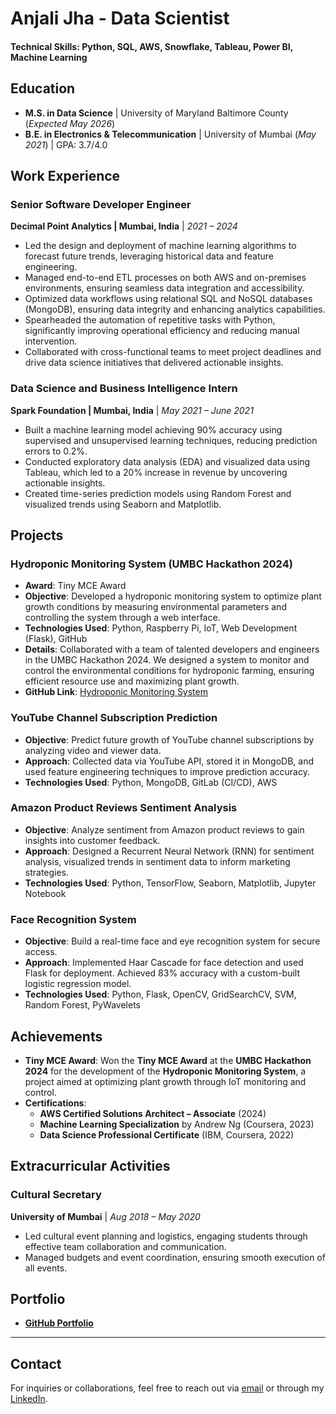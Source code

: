 # Anjali Jha - Data Scientist

#### Technical Skills: Python, SQL, AWS, Snowflake, Tableau, Power BI, Machine Learning

## Education

- **M.S. in Data Science** | University of Maryland Baltimore County (_Expected May 2026_)
- **B.E. in Electronics & Telecommunication** | University of Mumbai (_May 2021_) | GPA: 3.7/4.0

## Work Experience

### **Senior Software Developer Engineer**  
**Decimal Point Analytics | Mumbai, India** | _2021 – 2024_  
- Led the design and deployment of machine learning algorithms to forecast future trends, leveraging historical data and feature engineering.  
- Managed end-to-end ETL processes on both AWS and on-premises environments, ensuring seamless data integration and accessibility.  
- Optimized data workflows using relational SQL and NoSQL databases (MongoDB), ensuring data integrity and enhancing analytics capabilities.  
- Spearheaded the automation of repetitive tasks with Python, significantly improving operational efficiency and reducing manual intervention.  
- Collaborated with cross-functional teams to meet project deadlines and drive data science initiatives that delivered actionable insights.

### **Data Science and Business Intelligence Intern**  
**Spark Foundation | Mumbai, India** | _May 2021 – June 2021_  
- Built a machine learning model achieving 90% accuracy using supervised and unsupervised learning techniques, reducing prediction errors to 0.2%.  
- Conducted exploratory data analysis (EDA) and visualized data using Tableau, which led to a 20% increase in revenue by uncovering actionable insights.  
- Created time-series prediction models using Random Forest and visualized trends using Seaborn and Matplotlib.

## Projects

### **Hydroponic Monitoring System (UMBC Hackathon 2024)**
- **Award**: Tiny MCE Award  
- **Objective**: Developed a hydroponic monitoring system to optimize plant growth conditions by measuring environmental parameters and controlling the system through a web interface.
- **Technologies Used**: Python, Raspberry Pi, IoT, Web Development (Flask), GitHub  
- **Details**: Collaborated with a team of talented developers and engineers in the UMBC Hackathon 2024. We designed a system to monitor and control the environmental conditions for hydroponic farming, ensuring efficient resource use and maximizing plant growth.
- **GitHub Link**: [Hydroponic Monitoring System](https://github.com/AdithNG/Hydroponic-Monitoring-System)

### **YouTube Channel Subscription Prediction**
- **Objective**: Predict future growth of YouTube channel subscriptions by analyzing video and viewer data.
- **Approach**: Collected data via YouTube API, stored it in MongoDB, and used feature engineering techniques to improve prediction accuracy.
- **Technologies Used**: Python, MongoDB, GitLab (CI/CD), AWS

### **Amazon Product Reviews Sentiment Analysis**
- **Objective**: Analyze sentiment from Amazon product reviews to gain insights into customer feedback.
- **Approach**: Designed a Recurrent Neural Network (RNN) for sentiment analysis, visualized trends in sentiment data to inform marketing strategies.
- **Technologies Used**: Python, TensorFlow, Seaborn, Matplotlib, Jupyter Notebook

### **Face Recognition System**
- **Objective**: Build a real-time face and eye recognition system for secure access.
- **Approach**: Implemented Haar Cascade for face detection and used Flask for deployment. Achieved 83% accuracy with a custom-built logistic regression model.
- **Technologies Used**: Python, Flask, OpenCV, GridSearchCV, SVM, Random Forest, PyWavelets

## Achievements

- **Tiny MCE Award**: Won the **Tiny MCE Award** at the **UMBC Hackathon 2024** for the development of the **Hydroponic Monitoring System**, a project aimed at optimizing plant growth through IoT monitoring and control.  
- **Certifications**:  
  - **AWS Certified Solutions Architect – Associate** (2024)  
  - **Machine Learning Specialization** by Andrew Ng (Coursera, 2023)  
  - **Data Science Professional Certificate** (IBM, Coursera, 2022)

## Extracurricular Activities

### **Cultural Secretary**  
**University of Mumbai** | _Aug 2018 – May 2020_  
- Led cultural event planning and logistics, engaging students through effective team collaboration and communication.  
- Managed budgets and event coordination, ensuring smooth execution of all events.


## Portfolio

- **[GitHub Portfolio](https://github.com/Anjali9815)**  

---

## Contact

For inquiries or collaborations, feel free to reach out via [email](mailto:qd98375@umbc.edu) or through my [LinkedIn](https://linkedin.com/in/anjali-jha-069aa6184/).
